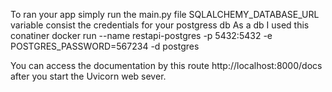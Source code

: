 To ran your app simply run the main.py file
SQLALCHEMY_DATABASE_URL variable consist the credentials for your postgress db
As a db I used this conatiner 
docker run --name restapi-postgres -p 5432:5432 -e POSTGRES_PASSWORD=567234 -d postgres

You can access the documentation by this route http://localhost:8000/docs after you start the Uvicorn web sever.